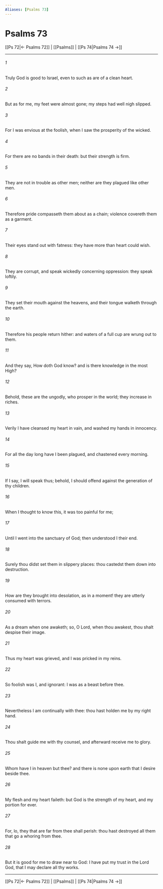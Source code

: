 ```yaml
---
Aliases: [Psalms 73]
---
```

# Psalms 73

[[Ps 72|← Psalms 72]] | [[Psalms]] | [[Ps 74|Psalms 74 →]]
***



###### 1 
Truly God is good to Israel, even to such as are of a clean heart. 

###### 2 
But as for me, my feet were almost gone; my steps had well nigh slipped. 

###### 3 
For I was envious at the foolish, when I saw the prosperity of the wicked. 

###### 4 
For there are no bands in their death: but their strength is firm. 

###### 5 
They are not in trouble as other men; neither are they plagued like other men. 

###### 6 
Therefore pride compasseth them about as a chain; violence covereth them as a garment. 

###### 7 
Their eyes stand out with fatness: they have more than heart could wish. 

###### 8 
They are corrupt, and speak wickedly concerning oppression: they speak loftily. 

###### 9 
They set their mouth against the heavens, and their tongue walketh through the earth. 

###### 10 
Therefore his people return hither: and waters of a full cup are wrung out to them. 

###### 11 
And they say, How doth God know? and is there knowledge in the most High? 

###### 12 
Behold, these are the ungodly, who prosper in the world; they increase in riches. 

###### 13 
Verily I have cleansed my heart in vain, and washed my hands in innocency. 

###### 14 
For all the day long have I been plagued, and chastened every morning. 

###### 15 
If I say, I will speak thus; behold, I should offend against the generation of thy children. 

###### 16 
When I thought to know this, it was too painful for me; 

###### 17 
Until I went into the sanctuary of God; then understood I their end. 

###### 18 
Surely thou didst set them in slippery places: thou castedst them down into destruction. 

###### 19 
How are they brought into desolation, as in a moment! they are utterly consumed with terrors. 

###### 20 
As a dream when one awaketh; so, O Lord, when thou awakest, thou shalt despise their image. 

###### 21 
Thus my heart was grieved, and I was pricked in my reins. 

###### 22 
So foolish was I, and ignorant: I was as a beast before thee. 

###### 23 
Nevertheless I am continually with thee: thou hast holden me by my right hand. 

###### 24 
Thou shalt guide me with thy counsel, and afterward receive me to glory. 

###### 25 
Whom have I in heaven but thee? and there is none upon earth that I desire beside thee. 

###### 26 
My flesh and my heart faileth: but God is the strength of my heart, and my portion for ever. 

###### 27 
For, lo, they that are far from thee shall perish: thou hast destroyed all them that go a whoring from thee. 

###### 28 
But it is good for me to draw near to God: I have put my trust in the Lord God, that I may declare all thy works.

***
[[Ps 72|← Psalms 72]] | [[Psalms]] | [[Ps 74|Psalms 74 →]]
